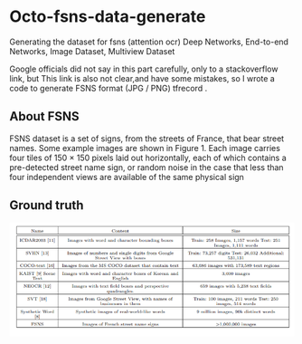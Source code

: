 # Octo-fsns-data-generate
Generating the dataset for fsns (attention ocr) Deep Networks, End-to-end Networks, Image Dataset, Multiview Dataset

Google officials did not say in this part carefully, only to a stackoverflow link, but This link is also not clear,and have some mistakes, so I wrote a code to generate FSNS format (JPG / PNG) tfrecord .

## About FSNS

FSNS dataset is a set of signs, from the streets of France, that bear street names. Some example images are shown in Figure 1. Each image carries four tiles of 150 × 150 pixels laid out horizontally, each of which contains a pre-detected street name sign, or random noise in the case that less than four independent views are available of the same physical sign

## Ground truth

![Ground Truth](src/overview.png)